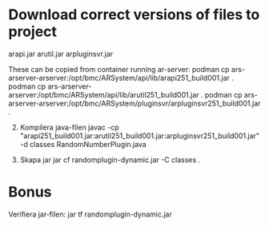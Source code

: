 # Download correct versions of files to project
arapi<version>.jar
arutil<version>.jar
arpluginsvr<version>.jar

These can be copied from container running ar-server:
    podman cp ars-arserver-arserver:/opt/bmc/ARSystem/api/lib/arapi251_build001.jar .
    podman cp ars-arserver-arserver:/opt/bmc/ARSystem/api/lib/arutil251_build001.jar .
    podman cp ars-arserver-arserver:/opt/bmc/ARSystem/pluginsvr/arpluginsvr251_build001.jar .

2. Kompilera java-filen
    javac -cp "arapi251_build001.jar:arutil251_build001.jar:arpluginsvr251_build001.jar" -d classes RandomNumberPlugin.java

3. Skapa jar
    jar cf randomplugin-dynamic.jar -C classes .


# Bonus

Verifiera jar-filen:
    jar tf randomplugin-dynamic.jar